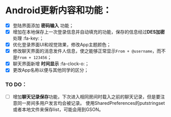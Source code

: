 # Android更新内容和功能：
- [x] 登陆界面添加 **密码输入** 功能；
- [x] 增加在本地保存上一次登录信息并自动填充的功能，保存的信息经过**DES加密**处理 :fa-key:；
- [x] 优化登录界面UI和视觉效果，修改App主题颜色；
- [x] 修改聊天界面的消息发件人信息，使之能够正常显示`From + @username`，而不是`From + 123456`；
- [x] 聊天界面新增 **时间显示** :fa-clock-o:；
- [x] 更改App名称以便与其他同学的区分；

### TO DO：
- [ ] 增加**聊天记录保存**功能，下次进入相同房间时载入之前的聊天记录，但是要注意同一房间多用户发言均会被记录。
使用SharedPreferences的putstringset或者本地文件来保存list，可能会用到GSON。
